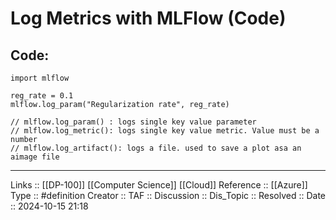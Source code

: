 # Log Metrics with MLFlow (Code)

## Code:

```
import mlflow

reg_rate = 0.1
mlflow.log_param("Regularization rate", reg_rate)

// mlflow.log_param() : logs single key value parameter
// mlflow.log_metric(): logs single key value metric. Value must be a number
// mlflow.log_artifact(): logs a file. used to save a plot asa an aimage file
```
---
Links :: [[DP-100]] [[Computer Science]] [[Cloud]]
Reference ::  [[Azure]]
Type :: #definition
Creator ::
TAF ::
Discussion ::
Dis_Topic :: 
Resolved ::
Date :: 2024-10-15 21:18